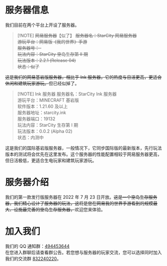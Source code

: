 # 服务器信息

我们目前在两个平台上开设了服务器。


> [!NOTE] <del>网易服务器</del>【似了】
 <del>服务器名：StarCity 网易服务器  
 游玩平台：网易版《我的世界》手游  
 服务器号：-  
 玩法内容：StarCity 空岛生存第 II 期  
 玩法版本：2.2.1 (Release 04)  
 状态：似了</del>  

<del>这是我们的网易基岩版服务器，相比于 Ink 服务器，它的热度与日活更高，更适合休闲和建筑玩家游玩。</del>但已经似掉了。

> [!NOTE] Ink 服务器
 服务器名：StarCity Ink 服务器  
 游玩平台：MINECRAFT 基岩版  
 软件版本：1.21.60 及以上  
 服务器地址：starcity.ink  
 服务器端口：19132  
 玩法内容：StarCity 生存第 I 期  
 玩法版本：0.0.2 (Alpha 02)  
 状态：内测中  

这是我们的国际基岩版服务器，一般情况下，它同步国际版的最新版本，先行玩法版本的测试将会优先在这里发布。这个服务器的性能配置相较于网易服务器更高，但日活极低，更适合生电玩家和建筑玩家游玩。

<!-- # Ink 服务器状态

<div id="minecraft-server-checker"></div>

<script>
// 确保只在浏览器环境执行
if (typeof window !== 'undefined' && typeof document !== 'undefined') {
  // 动态加载脚本
  const script = document.createElement('script')
  script.src = 'https://craftblockht6x.github.io/minecraft-server-checker.js'
  script.onload = () => {
    initMinecraftServerChecker({
      containerId: 'minecraft-server-checker',
      defaultServers: [
      { address: "StarCity.ink:19132" }, // 示例服务器
      // { address: "另一服务器地址：端口" }
    ],
    
    // 显示设置（控制显示哪些信息）
    displaySettings: {
      motd: true,       // 服务器公告
      version: true,    // 游戏版本
      players: true,    // 玩家数量
      gamemode: true,   // 游戏模式
      edition: true,    // 版本类型
      software: true,   // 服务器软件
      plugins: true,    // 插件列表
      delay: true       // 延迟信息
    },
    
    // 其他配置
    allowUserInput: false,     // 是否允许用户输入新服务器
    refreshInterval: 5000,     // 刷新间隔（毫秒）
    showAdvancedOptions: true, // 显示高级选项
    
    // 自定义主题（可选）
    theme: {
      cardBackgroundColor: '#2c3e50',
      textColor: '#ffffff',
      primaryColor: '#3498db',
      secondaryColor: '#95a5a6',
      successColor: '#2ecc71',
      warningColor: '#f39c12',
      errorColor: '#e74c3c'
    }
  });
};
}
document.head.appendChild(script);
</script> -->

# 服务器介绍

我们的第一款发行版服务器在 2022 年 7 月 23 日开放。<del>这是一个空岛生存服务器，我们精心设计了服务器的玩法，这将是您在网易我的世界手游看到的规模最大、设施最完善的空岛生存服务器，</del>欢迎您来体验。

# 加入我们

我们的 QQ 通知群：[494453644](https://qm.qq.com/q/494453644)  
在您进入群聊后请查看群公告。若您想与服务器的玩家交流，您可以选择同时加入我们的交流群 [832240220](https://jq.qq.com/?_wv=1027&k=832240220)。